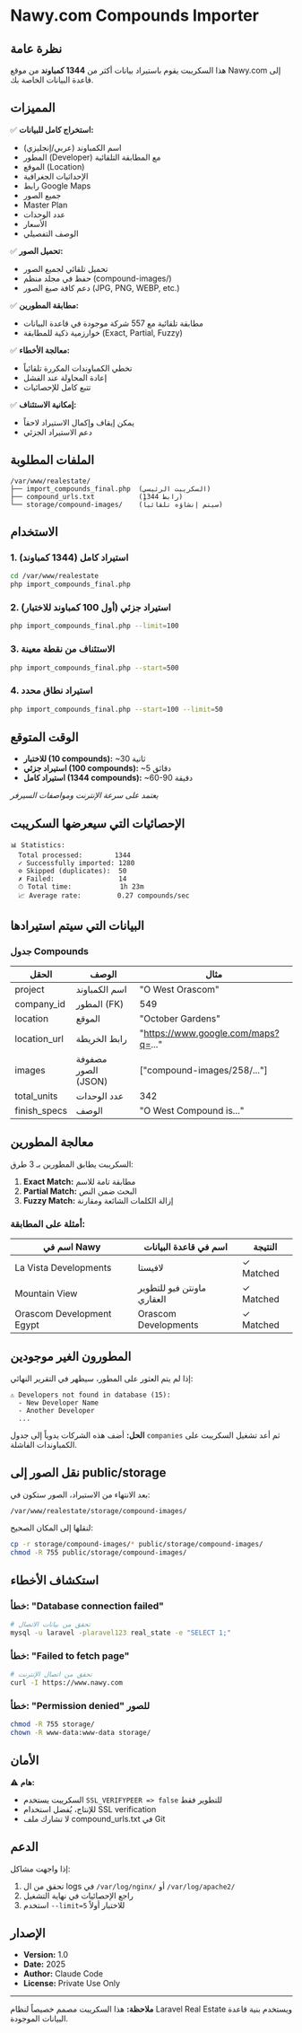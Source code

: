# Nawy.com Compounds Importer

## نظرة عامة

هذا السكريبت يقوم باستيراد بيانات أكثر من **1344 كمباوند** من موقع Nawy.com إلى قاعدة البيانات الخاصة بك.

## المميزات

✅ **استخراج كامل للبيانات:**
- اسم الكمباوند (عربي/إنجليزي)
- المطور (Developer) مع المطابقة التلقائية
- الموقع (Location)
- الإحداثيات الجغرافية
- رابط Google Maps
- جميع الصور
- Master Plan
- عدد الوحدات
- الأسعار
- الوصف التفصيلي

✅ **تحميل الصور:**
- تحميل تلقائي لجميع الصور
- حفظ في مجلد منظم (compound-images/)
- دعم كافة صيغ الصور (JPG, PNG, WEBP, etc.)

✅ **مطابقة المطورين:**
- مطابقة تلقائية مع 557 شركة موجودة في قاعدة البيانات
- خوارزمية ذكية للمطابقة (Exact, Partial, Fuzzy)

✅ **معالجة الأخطاء:**
- تخطي الكمباوندات المكررة تلقائياً
- إعادة المحاولة عند الفشل
- تتبع كامل للإحصائيات

✅ **إمكانية الاستئناف:**
- يمكن إيقاف وإكمال الاستيراد لاحقاً
- دعم الاستيراد الجزئي

## الملفات المطلوبة

```
/var/www/realestate/
├── import_compounds_final.php  (السكريبت الرئيسي)
├── compound_urls.txt           (1344 رابط)
└── storage/compound-images/    (سيتم إنشاؤه تلقائياً)
```

## الاستخدام

### 1. استيراد كامل (1344 كمباوند)

```bash
cd /var/www/realestate
php import_compounds_final.php
```

### 2. استيراد جزئي (أول 100 كمباوند للاختبار)

```bash
php import_compounds_final.php --limit=100
```

### 3. الاستئناف من نقطة معينة

```bash
php import_compounds_final.php --start=500
```

### 4. استيراد نطاق محدد

```bash
php import_compounds_final.php --start=100 --limit=50
```

## الوقت المتوقع

- **للاختبار (10 compounds):** ~30 ثانية
- **استيراد جزئي (100 compounds):** ~5 دقائق
- **استيراد كامل (1344 compounds):** ~60-90 دقيقة

*يعتمد على سرعة الإنترنت ومواصفات السيرفر*

## الإحصائيات التي سيعرضها السكريبت

```
📊 Statistics:
  Total processed:        1344
  ✓ Successfully imported: 1280
  ⊘ Skipped (duplicates):  50
  ✗ Failed:                14
  ⏱ Total time:            1h 23m
  📈 Average rate:         0.27 compounds/sec
```

## البيانات التي سيتم استيرادها

### جدول Compounds

| الحقل | الوصف | مثال |
|------|------|------|
| project | اسم الكمباوند | "O West Orascom" |
| company_id | المطور (FK) | 549 |
| location | الموقع | "October Gardens" |
| location_url | رابط الخريطة | "https://www.google.com/maps?q=..." |
| images | مصفوفة الصور (JSON) | ["compound-images/258/..."] |
| total_units | عدد الوحدات | 342 |
| finish_specs | الوصف | "O West Compound is..." |

## معالجة المطورين

السكريبت يطابق المطورين بـ 3 طرق:

1. **Exact Match:** مطابقة تامة للاسم
2. **Partial Match:** البحث ضمن النص
3. **Fuzzy Match:** إزالة الكلمات الشائعة ومقارنة

### أمثلة على المطابقة:

| اسم في Nawy | اسم في قاعدة البيانات | النتيجة |
|-------------|----------------------|---------|
| La Vista Developments | لافيستا | ✓ Matched |
| Mountain View | ماونتن فيو للتطوير العقاري | ✓ Matched |
| Orascom Development Egypt | Orascom Developments | ✓ Matched |

## المطورون الغير موجودين

إذا لم يتم العثور على المطور، سيظهر في التقرير النهائي:

```
⚠ Developers not found in database (15):
  - New Developer Name
  - Another Developer
  ...
```

**الحل:** أضف هذه الشركات يدوياً إلى جدول `companies` ثم أعد تشغيل السكريبت على الكمباوندات الفاشلة.

## نقل الصور إلى public/storage

بعد الانتهاء من الاستيراد، الصور ستكون في:
```
/var/www/realestate/storage/compound-images/
```

لنقلها إلى المكان الصحيح:

```bash
cp -r storage/compound-images/* public/storage/compound-images/
chmod -R 755 public/storage/compound-images/
```

## استكشاف الأخطاء

### خطأ: "Database connection failed"
```bash
# تحقق من بيانات الاتصال
mysql -u laravel -plaravel123 real_state -e "SELECT 1;"
```

### خطأ: "Failed to fetch page"
```bash
# تحقق من اتصال الإنترنت
curl -I https://www.nawy.com
```

### خطأ: "Permission denied" للصور
```bash
chmod -R 755 storage/
chown -R www-data:www-data storage/
```

## الأمان

⚠️ **هام:**
- السكريبت يستخدم `SSL_VERIFYPEER => false` للتطوير فقط
- للإنتاج، يُفضل استخدام SSL verification
- لا تشارك ملف compound_urls.txt في Git

## الدعم

إذا واجهت مشاكل:
1. تحقق من ال logs في `/var/log/nginx/` أو `/var/log/apache2/`
2. راجع الإحصائيات في نهاية التشغيل
3. استخدم `--limit=5` للاختبار أولاً

## الإصدار

- **Version:** 1.0
- **Date:** 2025
- **Author:** Claude Code
- **License:** Private Use Only

---

**ملاحظة:** هذا السكريبت مصمم خصيصاً لنظام Laravel Real Estate ويستخدم بنية قاعدة البيانات الموجودة.
